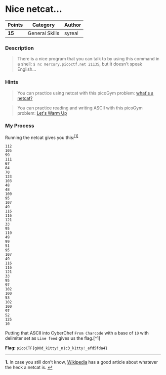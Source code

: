 # Nice netcat...

| Points  | Category       | Author |
|---------|----------------|--------|
| **15**  | General Skills | syreal |

### Description
> There is a nice program that you can talk to by using this command in a shell: `$ nc mercury.picoctf.net 21135`, but it doesn't speak English...

### Hints
> You can practice using netcat with this picoGym problem: [what's a netcat?](https://play.picoctf.org/practice/challenge/34)

> You can practice reading and writing ASCII with this picoGym problem: [Let's Warm Up](https://play.picoctf.org/practice/challenge/22)

### My Process

Running the netcat gives you this:<sup id="a1">[[1]](#f1)</sup> 

```
112
105
99
111
67
84
70
123
103
48
48
100
95
107
49
116
116
121
33
95
110
49
99
51
95
107
49
116
116
121
33
95
97
102
100
53
102
100
97
52
125
10
```

Putting that ASCII into CyberChef `From Charcode` with a base of `10` with delimiter set as `Line feed` gives us the flag.[^1]

**Flag:** `picoCTF{g00d_k1tty!_n1c3_k1tty!_afd5fda4}`

***

<b id="f1">1.</b> In case you still don't know, [Wikipedia](https://en.wikipedia.org/wiki/Netcat) has a good article about whatever the heck a netcat is. [↩︎](#a1)
